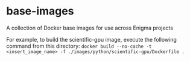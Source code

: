 # base-images
A collection of Docker base images for use across Enigma projects

For example, to build the scientific-gpu image, execute the following command from this directory:
`docker build --no-cache -t <insert_image_name> -f ./images/python/scientific-gpu/Dockerfile .`